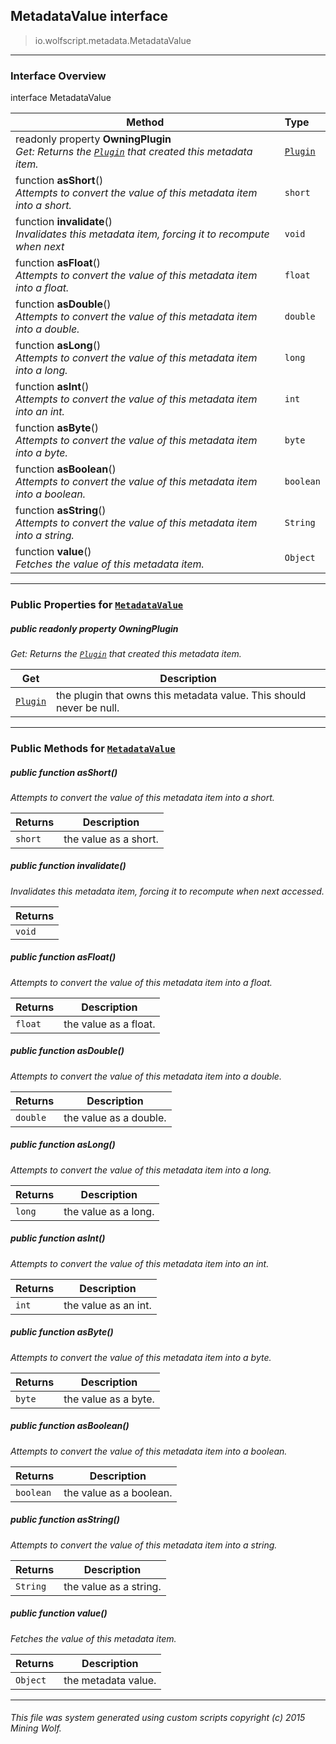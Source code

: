 ## MetadataValue __interface__

>io.wolfscript.metadata.MetadataValue

---

### Interface Overview

interface MetadataValue

Method | Type   
--- | :--- 
 readonly property __OwningPlugin__ <br> _Get: Returns the [`Plugin`](../plugin/Plugin.md) that created this metadata item._ | [`Plugin`](../plugin/Plugin.md)
 function __asShort__() <br> _Attempts to convert the value of this metadata item into a short._ | `short`
 function __invalidate__() <br> _Invalidates this metadata item, forcing it to recompute when next_ | `void`
 function __asFloat__() <br> _Attempts to convert the value of this metadata item into a float._ | `float`
 function __asDouble__() <br> _Attempts to convert the value of this metadata item into a double._ | `double`
 function __asLong__() <br> _Attempts to convert the value of this metadata item into a long._ | `long`
 function __asInt__() <br> _Attempts to convert the value of this metadata item into an int._ | `int`
 function __asByte__() <br> _Attempts to convert the value of this metadata item into a byte._ | `byte`
 function __asBoolean__() <br> _Attempts to convert the value of this metadata item into a boolean._ | `boolean`
 function __asString__() <br> _Attempts to convert the value of this metadata item into a string._ | `String`
 function __value__() <br> _Fetches the value of this metadata item._ | `Object`



---


### Public Properties for [`MetadataValue`](MetadataValue.md)

##### <a id='owningplugin'></a>public  readonly property __OwningPlugin__

_Get: Returns the [`Plugin`](../plugin/Plugin.md) that created this metadata item._

Get | Description
--- | --- 
[`Plugin`](../plugin/Plugin.md) | the plugin that owns this metadata value. This should never be null.



---

### Public Methods for [`MetadataValue`](MetadataValue.md)

##### <a id='asshort'></a>public  function __asShort__()

_Attempts to convert the value of this metadata item into a short._

Returns | Description
--- | --- 
`short` | the value as a short.


##### <a id='invalidate'></a>public  function __invalidate__()

_Invalidates this metadata item, forcing it to recompute when next accessed._

Returns | 
--- | 
`void` |


##### <a id='asfloat'></a>public  function __asFloat__()

_Attempts to convert the value of this metadata item into a float._

Returns | Description
--- | --- 
`float` | the value as a float.


##### <a id='asdouble'></a>public  function __asDouble__()

_Attempts to convert the value of this metadata item into a double._

Returns | Description
--- | --- 
`double` | the value as a double.


##### <a id='aslong'></a>public  function __asLong__()

_Attempts to convert the value of this metadata item into a long._

Returns | Description
--- | --- 
`long` | the value as a long.


##### <a id='asint'></a>public  function __asInt__()

_Attempts to convert the value of this metadata item into an int._

Returns | Description
--- | --- 
`int` | the value as an int.


##### <a id='asbyte'></a>public  function __asByte__()

_Attempts to convert the value of this metadata item into a byte._

Returns | Description
--- | --- 
`byte` | the value as a byte.


##### <a id='asboolean'></a>public  function __asBoolean__()

_Attempts to convert the value of this metadata item into a boolean._

Returns | Description
--- | --- 
`boolean` | the value as a boolean.


##### <a id='asstring'></a>public  function __asString__()

_Attempts to convert the value of this metadata item into a string._

Returns | Description
--- | --- 
`String` | the value as a string.


##### <a id='value'></a>public  function __value__()

_Fetches the value of this metadata item._

Returns | Description
--- | --- 
`Object` | the metadata value.


---


###### This file was system generated using custom scripts copyright (c) 2015 Mining Wolf.
	

